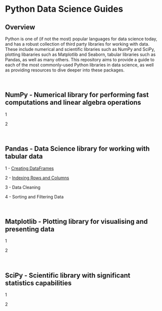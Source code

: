 # Python Data Science Guides

## Overview

Python is one of (if not the most) popular languages for data science today, and has a robust collection of third party libraries for working with data. These include numerical and scientific libraries such as NumPy and SciPy, plotting libararies such as Matplotlib and Seaborn, tabular libraries such as Pandas, as well as many others. This repository aims to provide a guide to each of the most commonly-used Python libraries in data science, as well as providing resources to dive deeper into these packages.

&nbsp;


## NumPy - Numerical library for performing fast computations and linear algebra operations

1

2

&nbsp;


## Pandas - Data Science library for working with tabular data

1 - [Creating DataFrames](https://github.com/BradneySmith/Python-Data-Science-Guides/blob/main/Pandas/1%20-%20Creating%20DataFrames.ipynb)

2 - [Indexing Rows and Columns]([https://github.com/BradneySmith/Statistics-for-Machine-Learning/blob/main/Chapter%201%20-%20Statistics%20Fundamentals/1.2%20-%20Basic%20Data%20Visualisation.ipynb](https://github.com/BradneySmith/Python-Data-Science-Guides/blob/main/Pandas/2%20-%20Indexing%20Rows%20and%20Columns.ipynb))

3 - Data Cleaning

4 - Sorting and Filtering Data

&nbsp;


## Matplotlib - Plotting library for visualising and presenting data

1

2

&nbsp;


## SciPy - Scientific library with significant statistics capabilities

1

2

&nbsp;
